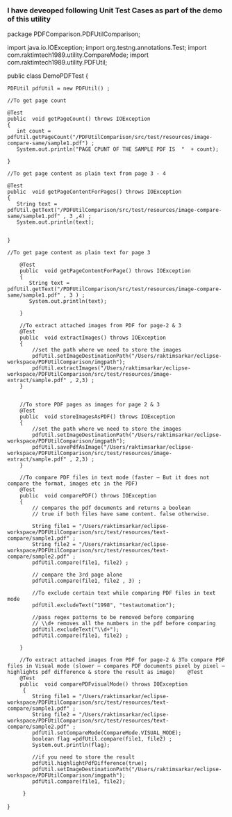 ### I have deveoped following Unit Test Cases as part of the demo of this utility ###
package PDFComparison.PDFUtilComparison;

import java.io.IOException;
import org.testng.annotations.Test;
import com.raktimtech1989.utility.CompareMode;
import com.raktimtech1989.utility.PDFUtil;

public class DemoPDFTest {
	
	PDFUtil pdfUtil = new PDFUtil() ;
	
	//To get page count
	
	@Test
	public  void getPageCount() throws IOException
	{
	   int count =  pdfUtil.getPageCount("/PDFUtilComparison/src/test/resources/image-compare-same/sample1.pdf") ;  
	   System.out.println("PAGE CPUNT OF THE SAMPLE PDF IS  "  + count);
		
	}
	
	//To get page content as plain text from page 3 - 4
	
	@Test
	public  void getPageContentForPages() throws IOException
	{
	   String text =  pdfUtil.getText("/PDFUtilComparison/src/test/resources/image-compare-same/sample1.pdf" , 3 ,4) ;  
	   System.out.println(text);
	   
		
	}
	
	//To get page content as plain text for page 3
	
		@Test
		public  void getPageContentForPage() throws IOException
		{
		   String text =  pdfUtil.getText("/PDFUtilComparison/src/test/resources/image-compare-same/sample1.pdf" , 3 ) ;  
		   System.out.println(text);
			
		}
		
		//To extract attached images from PDF for page-2 & 3
		@Test
		public  void extractImages() throws IOException
		{
		    //set the path where we need to store the images
			pdfUtil.setImageDestinationPath("/Users/raktimsarkar/eclipse-workspace/PDFUtilComparison/imgpath");
			pdfUtil.extractImages("/Users/raktimsarkar/eclipse-workspace/PDFUtilComparison/src/test/resources/image-extract/sample.pdf" , 2,3) ;			
		}
		
		
		//To store PDF pages as images for page 2 & 3
		@Test
		public  void storeImagesAsPDF() throws IOException
		{
		    //set the path where we need to store the images
			pdfUtil.setImageDestinationPath("/Users/raktimsarkar/eclipse-workspace/PDFUtilComparison/imgpath");
			pdfUtil.savePdfAsImage("/Users/raktimsarkar/eclipse-workspace/PDFUtilComparison/src/test/resources/image-extract/sample.pdf" , 2,3) ;			
		}
		
		//To compare PDF files in text mode (faster – But it does not compare the format, images etc in the PDF)
		@Test
		public  void comparePDF() throws IOException
		{
			// compares the pdf documents and returns a boolean
			// true if both files have same content. false otherwise.
			
			String file1 = "/Users/raktimsarkar/eclipse-workspace/PDFUtilComparison/src/test/resources/text-compare/sample1.pdf" ;
			String file2 = "/Users/raktimsarkar/eclipse-workspace/PDFUtilComparison/src/test/resources/text-compare/sample2.pdf" ;
			pdfUtil.compare(file1, file2) ;
			
			// compare the 3rd page alone
			pdfUtil.compare(file1, file2 , 3) ;
			
			//To exclude certain text while comparing PDF files in text mode
			pdfUtil.excludeText("1998", "testautomation");
			
			//pass regex patterns to be removed before comparing
			// \\d+ removes all the numbers in the pdf before comparing
			pdfUtil.excludeText("\\d+");
			pdfUtil.compare(file1, file2) ;
			
		}
		
		//To extract attached images from PDF for page-2 & 3To compare PDF files in Visual mode (slower – compares PDF documents pixel by pixel – highlights pdf difference & store the result as image)	@Test
		@Test		
		public  void comparePDFvisualMode() throws IOException
		 {
			String file1 = "/Users/raktimsarkar/eclipse-workspace/PDFUtilComparison/src/test/resources/text-compare/sample1.pdf" ;
			String file2 = "/Users/raktimsarkar/eclipse-workspace/PDFUtilComparison/src/test/resources/text-compare/sample2.pdf" ;
			pdfUtil.setCompareMode(CompareMode.VISUAL_MODE);
			boolean flag =pdfUtil.compare(file1, file2) ;
			System.out.println(flag);
			
			//if you need to store the result
			pdfUtil.highlightPdfDifference(true);
			pdfUtil.setImageDestinationPath("/Users/raktimsarkar/eclipse-workspace/PDFUtilComparison/imgpath");
			pdfUtil.compare(file1, file2);
			
		 }
		
}

